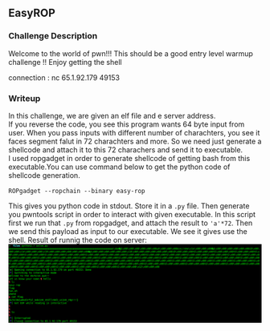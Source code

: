 ## EasyROP

### Challenge Description

Welcome to the world of pwn!!! This should be a good entry level warmup challenge !! Enjoy getting the shell  

connection : nc 65.1.92.179 49153  


### Writeup

In this challenge, we are given an elf file and e server address.  
If you reverse the code, you see this program wants 64 byte input from user. When you pass inputs with different number of charachters, you see it faces segment falut in 72 charachters and more. So we need just generate a shellcode and attach it to this 72 charachers and send it to executable.  
I used ropgadget in order to generate shellcode of getting bash from this executable.You can use command below to get the python code of shellcode generation.   
```
ROPgadget --ropchain --binary easy-rop
```  
This gives you python code in stdout. Store it in a `.py` file. Then generate you pwntools script in order to interact with given executable. In this script first we run that `.py` from ropgadget, and attach the result to `'a'*72`. Then we send this payload as input to our executable. We see it gives use the shell. 
Result of runnig the code on server:  
![flag](https://github.com/aahsani/CTFWriteups/blob/master/DarkCON2021/Pwn_Easy-ROP/src/result.png)


